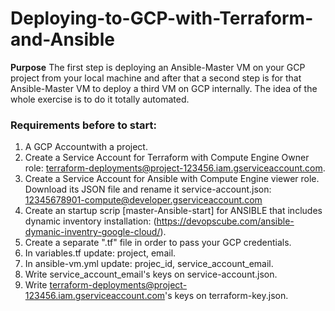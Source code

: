 # Deploying-to-GCP-with-Terraform-and-Ansible

**Purpose** The first step is deploying an Ansible-Master VM on your GCP project from your local machine and after that a second step is for that Ansible-Master VM to deploy a third VM on GCP internally. The idea of the whole exercise is to do it totally automated.

### Requirements before to start:

1. A GCP Accountwith a project.
2. Create a Service Account for Terraform with Compute Engine Owner role: terraform-deployments@project-123456.iam.gserviceaccount.com.
3. Create a Service Account for Ansible with Compute Engine viewer role. Download its JSON file and rename it service-account.json: 12345678901-compute@developer.gserviceaccount.com
4. Create an startup scrip [master-Ansible-start] for ANSIBLE that includes dynamic inventory installation: (https://devopscube.com/ansible-dymanic-inventry-google-cloud/).
5. Create a separate ".tf" file in order to pass your GCP credentials.
6. In variables.tf update: project, email.
7. In ansible-vm.yml update: projec_id, service_account_email.
8. Write service_account_email's keys on service-account.json.
9. Write terraform-deployments@project-123456.iam.gserviceaccount.com's keys on terraform-key.json.
